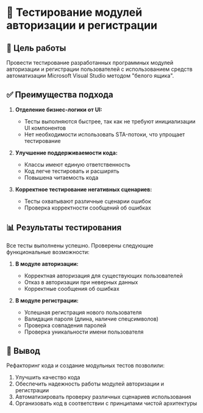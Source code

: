 # 🧪 Тестирование модулей авторизации и регистрации

## 🎯 Цель работы
Провести тестирование разработанных программных модулей авторизации и регистрации пользователей с использованием средств автоматизации Microsoft Visual Studio методом "белого ящика".

## ✅ Преимущества подхода

1. **Отделение бизнес-логики от UI:**
   - Тесты выполняются быстрее, так как не требуют инициализации UI компонентов
   - Нет необходимости использовать STA-потоки, что упрощает тестирование

2. **Улучшение поддерживаемости кода:**
   - Классы имеют единую ответственность
   - Код легче тестировать и расширять
   - Повышена читаемость кода

3. **Корректное тестирование негативных сценариев:**
   - Тесты охватывают различные сценарии ошибок
   - Проверка корректности сообщений об ошибках

## 📊 Результаты тестирования

Все тесты выполнены успешно. Проверены следующие функциональные возможности:

1. **В модуле авторизации:**
   - Корректная авторизация для существующих пользователей
   - Отказ в авторизации при неверных данных
   - Корректные сообщения об ошибках

2. **В модуле регистрации:**
   - Успешная регистрация нового пользователя
   - Валидация пароля (длина, наличие спецсимволов)
   - Проверка совпадения паролей
   - Проверка уникальности имени пользователя

## 📝 Вывод

Рефакторинг кода и создание модульных тестов позволили:
1. Улучшить качество кода
2. Обеспечить надежность работы модулей авторизации и регистрации
3. Автоматизировать проверку различных сценариев использования
4. Организовать код в соответствии с принципами чистой архитектуры
